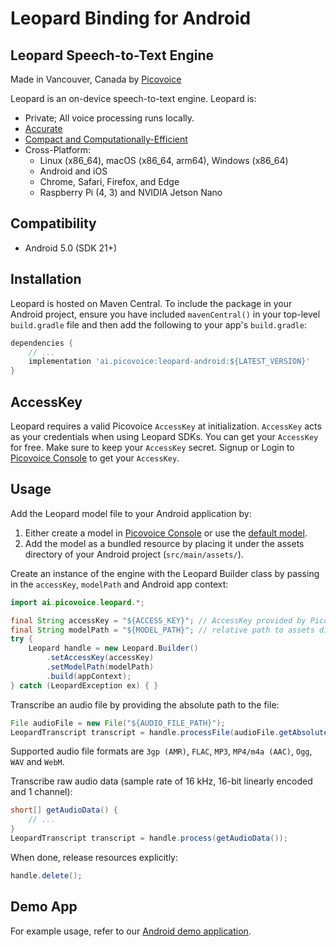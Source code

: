 # Leopard Binding for Android

## Leopard Speech-to-Text Engine

Made in Vancouver, Canada by [Picovoice](https://picovoice.ai)

Leopard is an on-device speech-to-text engine. Leopard is:

- Private; All voice processing runs locally.
- [Accurate](https://picovoice.ai/docs/benchmark/stt/)
- [Compact and Computationally-Efficient](https://github.com/Picovoice/speech-to-text-benchmark#rtf)
- Cross-Platform:
    - Linux (x86_64), macOS (x86_64, arm64), Windows (x86_64)
    - Android and iOS
    - Chrome, Safari, Firefox, and Edge
    - Raspberry Pi (4, 3) and NVIDIA Jetson Nano

## Compatibility

- Android 5.0 (SDK 21+)

## Installation

Leopard is hosted on Maven Central. To include the package in your Android project, ensure you have
included `mavenCentral()` in your top-level `build.gradle` file and then add the following to your
app's `build.gradle`:

```groovy
dependencies {
    // ...
    implementation 'ai.picovoice:leopard-android:${LATEST_VERSION}'
}
```

## AccessKey

Leopard requires a valid Picovoice `AccessKey` at initialization. `AccessKey` acts as your credentials when using Leopard SDKs.
You can get your `AccessKey` for free. Make sure to keep your `AccessKey` secret.
Signup or Login to [Picovoice Console](https://console.picovoice.ai/) to get your `AccessKey`.

## Usage

Add the Leopard model file to your Android application by:

1. Either create a model in [Picovoice Console](https://console.picovoice.ai/) or use the [default model](../../lib/common).
2. Add the model as a bundled resource by placing it under the assets directory of your Android project (`src/main/assets/`).

Create an instance of the engine with the Leopard Builder class by passing in the `accessKey`, `modelPath` and Android app context:

```java
import ai.picovoice.leopard.*;

final String accessKey = "${ACCESS_KEY}"; // AccessKey provided by Picovoice Console (https://console.picovoice.ai/)
final String modelPath = "${MODEL_PATH}"; // relative path to assets directory
try {
    Leopard handle = new Leopard.Builder()
        .setAccessKey(accessKey)
        .setModelPath(modelPath)
        .build(appContext);
} catch (LeopardException ex) { }
```

Transcribe an audio file by providing the absolute path to the file:

```java
File audioFile = new File("${AUDIO_FILE_PATH}");
LeopardTranscript transcript = handle.processFile(audioFile.getAbsolutePath());
```

Supported audio file formats are `3gp (AMR)`, `FLAC`, `MP3`, `MP4/m4a (AAC)`, `Ogg`, `WAV` and `WebM`.

Transcribe raw audio data (sample rate of 16 kHz, 16-bit linearly encoded and 1 channel):
```java
short[] getAudioData() {
    // ...
}
LeopardTranscript transcript = handle.process(getAudioData());
```

When done, release resources explicitly:

```java
handle.delete();
```

## Demo App

For example usage, refer to our [Android demo application](../../demo/android).
